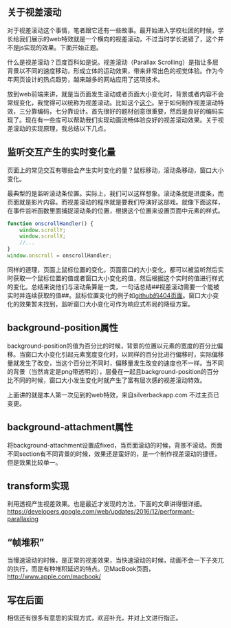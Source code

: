 ## 关于视差滚动

对于视差滚动这个事情，笔者跟它还有一些故事。最开始进入学校社团的时候，学长给我们展示的web特效就是一个横向的视差滚动，不过当时学长说错了，这个并不是js实现的效果。下面开始正题。

什么是视差滚动？百度百科如是说。视差滚动（Parallax Scrolling）是指让多层背景以不同的速度移动，形成立体的运动效果，带来非常出色的视觉体验。作为今年网页设计的热点趋势，越来越多的网站应用了这项技术。

放到web前端来讲，就是当页面发生滚动或者页面大小变化时，背景或者内容不会常规变化，我觉得可以统称为视差滚动。比如这个[这个](http://johnpolacek.github.io/scrollorama/)。至于如何制作视差滚动特效，三分靠编码，七分靠设计。首先很好的题材创意很重要，然后是良好的编码实现了。现在有一些库可以帮助我们实现动画流畅体验良好的视差滚动效果。关于视差滚动的实现原理，我总结以下几点。

## 监听交互产生的实时变化量

页面上的常见交互有哪些会产生实时变化的量？鼠标移动，滚动条移动，窗口大小变化。

最典型的是监听滚动条位置。实际上，我们可以这样想象。滚动条就是进度条，而页面就是影片内容。而视差滚动的程序就是要我们导演好这部戏。就像下面这样，在事件监听函数里面捕捉滚动条的位置，根据这个位置来设置页面中元素的样式。

```js
function onscrollHandler() {
	window.scrollY;
	window.scrollX;
	//...
}
window.onscroll = onscrollHandler;
```
同样的道理，页面上鼠标位置的变化，页面窗口的大小变化，都可以被监听然后实时获取一个鼠标位置的值或者窗口大小变化的值，然后根据这个实时的值进行样式的变化。总结来说他们与滚动条算是一类，一句话总结##视差滚动需要一个能被实时并连续获取的值##。鼠标位置变化的例子如[github的404页面](https://github.com/shaomingquan123)。窗口大小变化的效果暂未找到，监听窗口大小变化可作为响应式布局的降级方案。

## background-position属性

background-position的值为百分比的时候，背景的位置以元素的宽度的百分比偏移。当窗口大小变化引起元素宽度变化时，以同样的百分比进行偏移时，实际偏移量就发生了改变，当这个百分比不同时，偏移量发生改变的速度也不一样。当不同的背景（当然肯定是png带透明的），层叠在一起且background-position的百分比不同的时候，窗口大小发生变化时就产生了富有层次感的视差滚动特效。

上面讲的就是本人第一次见到的web特效，来自silverbackapp.com
不过主页已变更。

## background-attachment属性

将background-attachment设置成fixed，当页面滚动的时候，背景不滚动。页面不同section有不同背景的时候，效果还是蛮好的，是一个制作视差滚动的捷径，但是效果比较单一。

## transform实现

利用透视产生视差效果。也是最近才发现的方法，下面的文章讲得很详细。
https://developers.google.com/web/updates/2016/12/performant-parallaxing

## “帧堆积”
当慢速滚动的时候，是正常的视差效果，当快速滚动的时候，动画不会一下子突兀的执行，而是有种堆积延迟的特点。见MacBook页面，http://www.apple.com/macbook/

## 写在后面

相信还有很多有意思的实现方式，欢迎补充，并对上文进行指正。